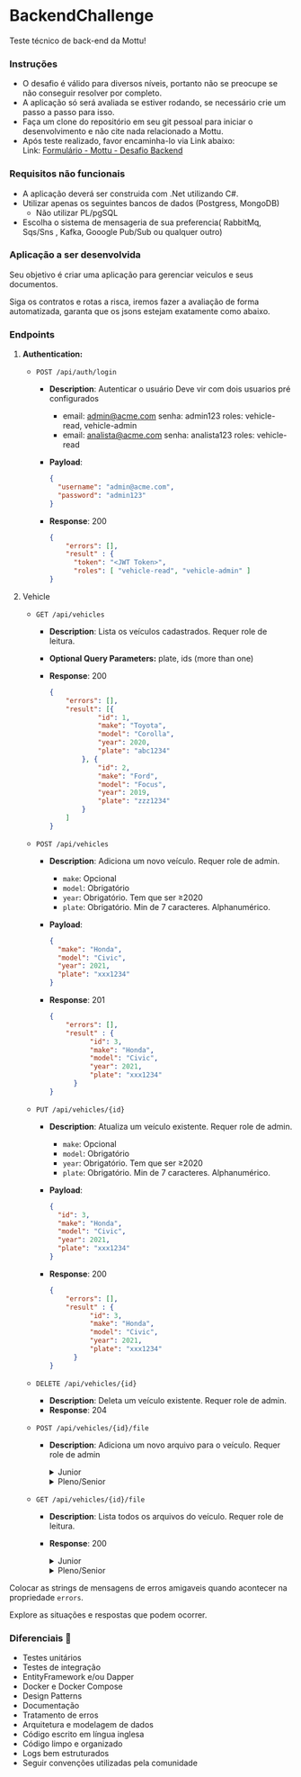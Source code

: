 # BackendChallenge
Teste técnico de back-end da Mottu!

### **Instruções**

- O desafio é válido para diversos níveis, portanto não se preocupe se não conseguir resolver por completo.
- A aplicação só será avaliada se estiver rodando, se necessário crie um passo a passo para isso.
- Faça um clone do repositório em seu git pessoal para iniciar o desenvolvimento e não cite nada relacionado a Mottu.
- Após teste realizado, favor encaminha-lo via Link abaixo: Link: [Formulário - Mottu - Desafio Backend](https://forms.office.com/r/25yMPCax5S)

### **Requisitos não funcionais**

- A aplicação deverá ser construida com .Net utilizando C#.
- Utilizar apenas os seguintes bancos de dados (Postgress, MongoDB)
    - Não utilizar PL/pgSQL
- Escolha o sistema de mensageria de sua preferencia( RabbitMq, Sqs/Sns , Kafka, Gooogle Pub/Sub ou qualquer outro)

### **Aplicação a ser desenvolvida**

Seu objetivo é criar uma aplicação para gerenciar veiculos e seus documentos.

Siga os contratos e rotas a risca, iremos fazer a avaliação de forma automatizada, garanta que os jsons estejam exatamente como abaixo.

### Endpoints

1. **Authentication:**
    - `POST /api/auth/login`
        - **Description**: Autenticar o usuário
        Deve vir com dois usuarios pré configurados
            - email: admin@acme.com
            senha: admin123
            roles: vehicle-read, vehicle-admin
            - email: analista@acme.com
            senha: analista123
            roles: vehicle-read
        - **Payload**:
            
            ```json
            {
              "username": "admin@acme.com",
              "password": "admin123"
            }
            ```
            
        - **Response**: 200
            
            ```json
            {
            	"errors": [],
            	"result" : {
            	  "token": "<JWT Token>",
            	  "roles": [ "vehicle-read", "vehicle-admin" ]
            }
            ```
            
2. Vehicle
    - `GET /api/vehicles`
        - **Description**: Lista os veículos cadastrados. Requer role de leitura.
        - **Optional Query Parameters:** plate, ids (more than one)
        - **Response**: 200
            
            ```json
            {
                "errors": [],
                "result": [{
                        "id": 1,
                        "make": "Toyota",
                        "model": "Corolla",
                        "year": 2020,
                        "plate": "abc1234"
                    }, {
                        "id": 2,
                        "make": "Ford",
                        "model": "Focus",
                        "year": 2019,
                        "plate": "zzz1234"
                    }
                ]
            }
            ```
            
    - `POST /api/vehicles`
        - **Description**: Adiciona um novo veículo. Requer role de admin.
            - `make`: Opcional
            - `model`: Obrigatório
            - `year`: Obrigatório. Tem que ser ≥2020
            - `plate`: Obrigatório. Min de 7 caracteres. Alphanumérico.
        - **Payload**:
            
            ```json
            {
              "make": "Honda",
              "model": "Civic",
              "year": 2021,
              "plate": "xxx1234"
            }
            ```
            
        - **Response**: 201
            
            ```json
            {
            	"errors": [],
            	"result" : {
                      "id": 3,
                      "make": "Honda",
                      "model": "Civic",
                      "year": 2021,
                      "plate": "xxx1234"
                  }
            }
            ```
            
    - `PUT /api/vehicles/{id}`
        - **Description**:  Atualiza um veículo existente. Requer role de admin.
            - `make`: Opcional
            - `model`: Obrigatório
            - `year`: Obrigatório. Tem que ser ≥2020
            - `plate`: Obrigatório. Min de 7 caracteres. Alphanumérico.
        - **Payload**:
            
            ```json
            {
              "id": 3,
              "make": "Honda",
              "model": "Civic",
              "year": 2021,
              "plate": "xxx1234"
            }
            ```
            
        - **Response**: 200
            
            ```json
            {
            	"errors": [],
            	"result" : {
                      "id": 3,
                      "make": "Honda",
                      "model": "Civic",
                      "year": 2021,
                      "plate": "xxx1234"
                  }
            }
            ```
            
    - `DELETE /api/vehicles/{id}`
        - **Description**: Deleta um veículo existente. Requer role de admin.
        - **Response**: 204
    - `POST /api/vehicles/{id}/file`
        - **Description**: Adiciona um novo arquivo para o veículo. Requer role de admin
          <details>
              <summary>Junior</summary>
    
            
            O arquivo deve ser salvo no disco local, Amazon S3, MinIO ou outros.
            
            Não pode ser utilizado o banco de dados
            
            Aceita apenas arquivos dos tipos: .pdf, .png, .jpg, .jpeg
            
            - **Payload**:
                
                ```json
                {
                  "fileName": "crlv-2025.pdf",
                  "fileMimetype": "application/pdf",
                  "file": "base64"
                }
                ```
                
            - **Response**: 201
                
                ```json
                {
                	"errors": [],
                	"result" : {
                          "id": 1,
                          "vehicleId": 3,
                          "createdAt": "2025-01-01T01:01:01",
                				  "fileName": "crlv-2025.pdf",
                				  "fileMimetype": "application/pdf",
                				  "file": "base64"
                      }
                }
                ```
          </details>
          <details>
            <summary>Pleno/Senior</summary>
            - **Payload**:
                
                ```json
                {
                  "fileName": "crlv-2025.pdf",
                  "fileMimetype": "application/pdf"
                }
                ```
                
            - Response: 200
                
                ```json
                {
                  "fileName": "crlv-2025.pdf",
                  "fileMimetype": "application/pdf",
                  "uploadUrl": "https://my-upload-url.acme.com/upload?file=?????"
                }
                ```
                
            ![image](https://github.com/user-attachments/assets/3785cd86-9ba9-4756-a265-2a5993cc4071)

            > Caso tenha algum código aplicado fora do repo: explique como foi implementado dentro do [readme.md](http://readme.md)
            > 
            - Storage
                - O arquivo deve ser salvo utilizando MinIO ou alguma solução cloud (Amazon S3, Azure Blob, Google Storage Bucket ou outros).
                - Não pode ser utilizado o banco de dados ou disco local
            - Queue
                - Algum serviço de mensageria da sua escolha: RabbitMQ, Kafka, SNS e etc
          </details>
    - `GET /api/vehicles/{id}/file`
        - **Description**: Lista todos os arquivos do veículo. Requer role de leitura.
        - **Response**: 200
          <details>
              <summary>Junior</summary>
            
            ```json
            {
            	"errors": [],
            	"result" : [{
                      "id": 3,
                      "vehicleId": 3,
                      "createdAt": "2025-01-01T01:01:01",
            				  "fileName": "crlv-2025.pdf",
            				  "fileMimetype": "application/pdf",
            				  "file": "base64", // Ou a URL
            				  "fileUrl": "https://my-upload-url.acme.com/upload?file=?????" 
            	},{
                      "id": 4,
                      "vehicleId": 3,
                      "createdAt": "2025-01-01T01:01:01",
            				  "fileName": "crlv-2025.pdf",
            				  "fileMimetype": "application/pdf",
            				  "file": "base64", // Ou a URL
            				  "fileUrl": "https://my-upload-url.acme.com/upload?file=?????" 
            	}]
            }
            ```
          </details>
          <details>
              <summary>Pleno/Senior</summary>
              
            ```json
            {
            	"errors": [],
            	"result" : [{
                      "id": 3,
                      "vehicleId": 3,
                      "createdAt": "2025-01-01T01:01:01",
            				  "fileName": "crlv-2025.pdf",
            				  "fileMimetype": "application/pdf",
            				  "fileUrl": "https://my-upload-url.acme.com/upload?file=?????"      
            	},{
                      "id": 4,
                      "vehicleId": 3,
                      "createdAt": "2025-01-01T01:01:01",
            				  "fileName": "crlv-2025.pdf",
            				  "fileMimetype": "application/pdf",
            				  "fileUrl": "https://my-upload-url.acme.com/upload?file=?????"      
            	}]
            }
            ```
          </details>
            

Colocar as strings de mensagens de erros amigaveis quando acontecer na propriedade `errors`.

Explore as situações e respostas que podem ocorrer.

### **Diferenciais 🚀**

- Testes unitários
- Testes de integração
- EntityFramework e/ou Dapper
- Docker e Docker Compose
- Design Patterns
- Documentação
- Tratamento de erros
- Arquitetura e modelagem de dados
- Código escrito em língua inglesa
- Código limpo e organizado
- Logs bem estruturados
- Seguir convenções utilizadas pela comunidade
